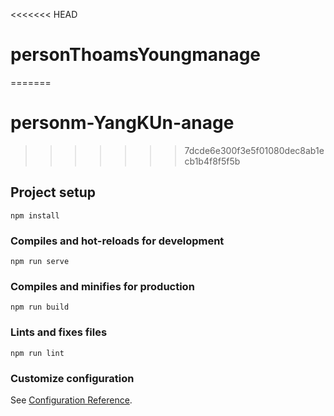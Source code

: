 <<<<<<< HEAD
# personThoamsYoungmanage
=======
# personm-YangKUn-anage
>>>>>>> 7dcde6e300f3e5f01080dec8ab1ecb1b4f8f5f5b

## Project setup
```
npm install
```

### Compiles and hot-reloads for development
```
npm run serve
```

### Compiles and minifies for production
```
npm run build
```

### Lints and fixes files
```
npm run lint
```

### Customize configuration
See [Configuration Reference](https://cli.vuejs.org/config/).

